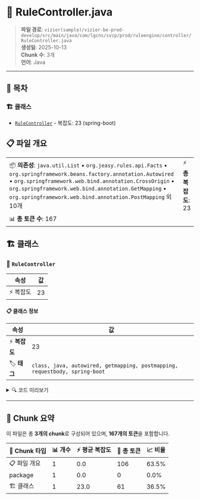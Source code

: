 # 📄 RuleController.java

> **파일 경로**: `vizier(sample)/vizier-be-prod-develop/src/main/java/com/lgcns/svcp/prod/ruleengine/controller/RuleController.java`  
> **생성일**: 2025-10-13  
> **Chunk 수**: 3개  
> **언어**: Java
---

## 📑 목차

### 🏗️ 클래스
- [`RuleController`](#class-rulecontroller) - 복잡도: 23 (spring-boot)

## 📋 파일 개요

| | |
|--|--|
| 📦 **의존성**: `java.util.List` • `org.jeasy.rules.api.Facts` • `org.springframework.beans.factory.annotation.Autowired` • `org.springframework.web.bind.annotation.CrossOrigin` • `org.springframework.web.bind.annotation.GetMapping` • `org.springframework.web.bind.annotation.PostMapping` 외 10개 | ⚡ **총 복잡도**: 23 |
| 📊 **총 토큰 수**: 167 |  |



## 🏗️ 클래스

### <a id="class-rulecontroller"></a>🎯 `RuleController`

| 속성 | 값 |
|------|----|
| ⚡ 복잡도 | 23 |



#### 📋 클래스 정보

| 속성 | 값 |
|------|----|
| ⚡ **복잡도** | 23 || 📍 **라인 범위** | 27-27 |
| 🏷️ **태그** | `class, java, autowired, getmapping, postmapping, requestbody, spring-boot` || 🏗️ **프레임워크** | `spring-boot` |

<details>
<summary>🔍 코드 미리보기</summary>

```java
public class RuleController {
	
	@Autowired
	private RuleService ruleService;
	
	@PostMapping("/test")
	public EvaluationResult testRule(@RequestBody RuleTestInput input) {
		Facts facts = new Facts();
		input.getFactsData().forEach(facts::put);
		EvaluationResult result = ruleService.testRule(facts, input);
		return result;
	}

	// 등록된 룰 확인용
	@GetMapping("/registered-details")
	public List<RegisteredRuleInfo> listRegisteredRulesWithConditions() {
		return ruleService.listRegisteredRulesWithConditions();
	}
	
	@PostMapping
	public RuleInput saveRule(@RequestBody RuleInput ruleInput) {
		return ruleService.saveRule(ruleInput);
	}
	
	@PostMapping("/structure")
	public void saveRuleStructure(@RequestBody RuleInsertRequest request) {
	    ruleService.insertRuleWithTree(request);
	}
}...
```

**Chunk 정보**
- 🆔 **ID**: `2abaedc9bfc6`
- 📍 **라인**: 27-27
- 📊 **토큰**: 61
- 🏷️ **태그**: `class, java, autowired, getmapping, postmapping...`

</details>

---





## 🧩 Chunk 요약

이 파일은 총 **3개의 chunk**로 구성되어 있으며, **167개의 토큰**을 포함합니다.

| 🧩 Chunk 타입 | 📊 개수 | ⚡ 평균 복잡도 | 📝 총 토큰 | 📈 비율 |
|---------------|--------|-------------|----------|--------|
| 📋 파일 개요 | 1 | 0.0 | 106 | 63.5% |
| package | 1 | 0.0 | 0 | 0.0% |
| 🏗️ 클래스 | 1 | 23.0 | 61 | 36.5% |

